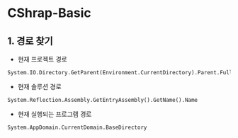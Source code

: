 # CShrap-Basic

## 1. 경로 찾기 

- 현재 프로젝트 경로 
```
System.IO.Directory.GetParent(Environment.CurrentDirectory).Parent.FullName
```

- 현재 솔루션 경로
```
System.Reflection.Assembly.GetEntryAssembly().GetName().Name
```

- 현재 실행되는 프로그램 경로
```
System.AppDomain.CurrentDomain.BaseDirectory
```
